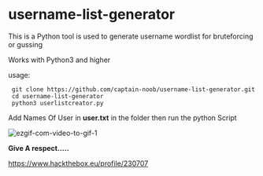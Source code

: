 # username-list-generator

This is a Python tool is used to generate username wordlist for bruteforcing or gussing

Works with Python3 and higher

usage:

     git clone https://github.com/captain-noob/username-list-generator.git
     cd username-list-generator
     python3 userlistcreator.py
     
Add Names Of User in **user.txt** in the folder 
   then run the python Script
   
<img src="https://i.ibb.co/y48VGgG/ezgif-com-video-to-gif-1.gif" alt="ezgif-com-video-to-gif-1" border="0">


   
   
   
   **Give A respect.....**

https://www.hackthebox.eu/profile/230707
   
    
    
    
